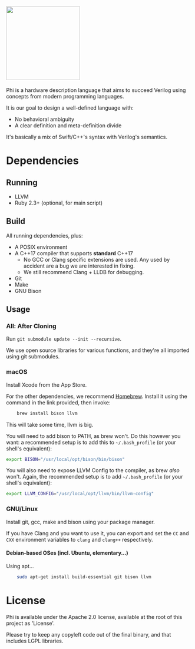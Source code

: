 # <image src="Assets/Logo/400.png" height="200px"/>
Phi is a hardware description language that aims to succeed Verilog using concepts from modern programming languages.

It is our goal to design a well-defined language with:
* No behavioral ambiguity
* A clear definition and meta-definition divide

It's basically a mix of Swift/C++'s syntax with Verilog's semantics.

# Dependencies
## Running
* LLVM 
* Ruby 2.3+ (optional, for main script)

## Build
All running dependencies, plus:

* A POSIX environment
* A C++17 compiler that supports **standard** C++17
    * No GCC or Clang specific extensions are used. Any used by accident are a bug we are interested in fixing.
    * We still recommend Clang + LLDB for debugging.
* Git
* Make
* GNU Bison

## Usage
### All: After Cloning
Run `git submodule update --init --recursive`.

We use open source libraries for various functions, and they're all imported using git submodules.

### macOS
Install Xcode from the App Store.

For the other dependencies, we recommend [Homebrew](https://brew.sh). Install it using the command in the link provided, then invoke:

```bash
    brew install bison llvm
```

This will take some time, llvm is big.

You will need to add bison to PATH, as brew won't. Do this however you want: a recommended setup is to add this to `~/.bash_profile` (or your shell's equivalent):
```sh
export BISON="/usr/local/opt/bison/bin/bison"
```

You will also need to expose LLVM Config to the compiler, as brew *also* won't. Again, the recommended setup is to add `~/.bash_profile` (or your shell's equivalent):
```sh
export LLVM_CONFIG="/usr/local/opt/llvm/bin/llvm-config"
```

### GNU/Linux
Install git, gcc, make and bison using your package manager.

If you have Clang and you want to use it, you can export and set the `CC` and `CXX` environment variables to `clang` and `clang++` respectively.

#### Debian-based OSes (incl. Ubuntu, elementary...)
Using apt...

```sh
    sudo apt-get install build-essential git bison llvm
```

# License
Phi is available under the Apache 2.0 license, available at the root of this project as 'License'.

Please try to keep any copyleft code out of the final binary, and that includes LGPL libraries.
